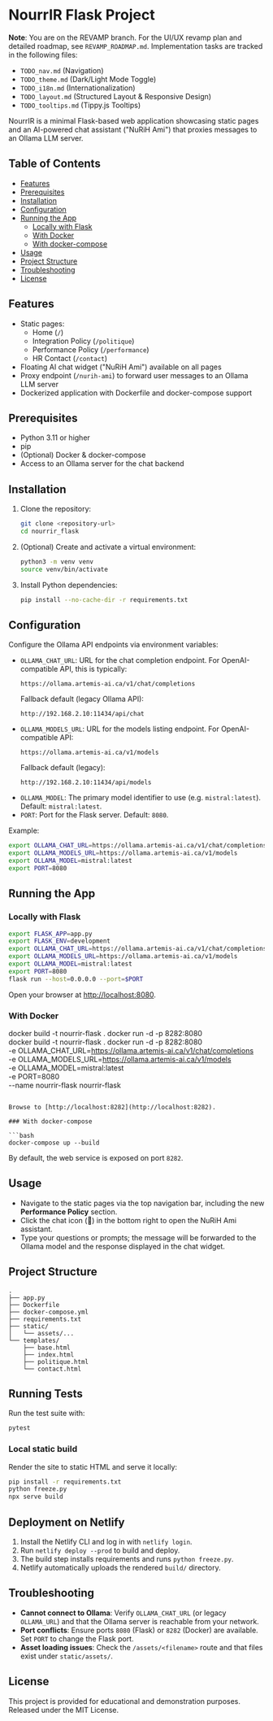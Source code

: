 # NourrIR Flask Project
  
**Note**: You are on the REVAMP branch. For the UI/UX revamp plan and detailed roadmap, see `REVAMP_ROADMAP.md`. Implementation tasks are tracked in the following files:
- `TODO_nav.md` (Navigation)
- `TODO_theme.md` (Dark/Light Mode Toggle)
- `TODO_i18n.md` (Internationalization)
- `TODO_layout.md` (Structured Layout & Responsive Design)
- `TODO_tooltips.md` (Tippy.js Tooltips)

NourrIR is a minimal Flask-based web application showcasing static pages and an AI-powered chat assistant ("NuRiH Ami") that proxies messages to an Ollama LLM server.

## Table of Contents

- [Features](#features)
- [Prerequisites](#prerequisites)
- [Installation](#installation)
- [Configuration](#configuration)
- [Running the App](#running-the-app)
  - [Locally with Flask](#locally-with-flask)
  - [With Docker](#with-docker)
  - [With docker-compose](#with-docker-compose)
- [Usage](#usage)
- [Project Structure](#project-structure)
- [Troubleshooting](#troubleshooting)
- [License](#license)

## Features

- Static pages:
  - Home (`/`)
  - Integration Policy (`/politique`)
  - Performance Policy (`/performance`)
  - HR Contact (`/contact`)
- Floating AI chat widget ("NuRiH Ami") available on all pages
- Proxy endpoint (`/nurih-ami`) to forward user messages to an Ollama LLM server
- Dockerized application with Dockerfile and docker-compose support

## Prerequisites

- Python 3.11 or higher
- pip
- (Optional) Docker & docker-compose
- Access to an Ollama server for the chat backend

## Installation

1. Clone the repository:

   ```bash
   git clone <repository-url>
   cd nourrir_flask
   ```

2. (Optional) Create and activate a virtual environment:

   ```bash
   python3 -m venv venv
   source venv/bin/activate
   ```

3. Install Python dependencies:

   ```bash
   pip install --no-cache-dir -r requirements.txt
   ```

## Configuration

Configure the Ollama API endpoints via environment variables:

- `OLLAMA_CHAT_URL`: URL for the chat completion endpoint. For OpenAI-compatible API, this is typically:
  ```
  https://ollama.artemis-ai.ca/v1/chat/completions
  ```
  Fallback default (legacy Ollama API):
  ```
  http://192.168.2.10:11434/api/chat
  ```
- `OLLAMA_MODELS_URL`: URL for the models listing endpoint. For OpenAI-compatible API:
  ```
  https://ollama.artemis-ai.ca/v1/models
  ```
  Fallback default (legacy):
  ```
  http://192.168.2.10:11434/api/models
  ```
- `OLLAMA_MODEL`: The primary model identifier to use (e.g. `mistral:latest`). Default: `mistral:latest`.
- `PORT`: Port for the Flask server. Default: `8080`.

Example:

```bash
export OLLAMA_CHAT_URL=https://ollama.artemis-ai.ca/v1/chat/completions
export OLLAMA_MODELS_URL=https://ollama.artemis-ai.ca/v1/models
export OLLAMA_MODEL=mistral:latest
export PORT=8080
```

## Running the App

### Locally with Flask

```bash
export FLASK_APP=app.py
export FLASK_ENV=development
export OLLAMA_CHAT_URL=https://ollama.artemis-ai.ca/v1/chat/completions
export OLLAMA_MODELS_URL=https://ollama.artemis-ai.ca/v1/models
export OLLAMA_MODEL=mistral:latest
export PORT=8080
flask run --host=0.0.0.0 --port=$PORT
```

Open your browser at [http://localhost:8080](http://localhost:8080).

### With Docker

docker build -t nourrir-flask .
docker run -d -p 8282:8080 \
docker build -t nourrir-flask .
docker run -d -p 8282:8080 \
  -e OLLAMA_CHAT_URL=https://ollama.artemis-ai.ca/v1/chat/completions \
  -e OLLAMA_MODELS_URL=https://ollama.artemis-ai.ca/v1/models \
  -e OLLAMA_MODEL=mistral:latest \
  -e PORT=8080 \
  --name nourrir-flask nourrir-flask
```

Browse to [http://localhost:8282](http://localhost:8282).

### With docker-compose

```bash
docker-compose up --build
```

By default, the web service is exposed on port `8282`.

## Usage

- Navigate to the static pages via the top navigation bar, including the new **Performance Policy** section.
- Click the chat icon (💬) in the bottom right to open the NuRiH Ami assistant.
- Type your questions or prompts; the message will be forwarded to the Ollama model and the response displayed in the chat widget.

## Project Structure

```
.
├── app.py
├── Dockerfile
├── docker-compose.yml
├── requirements.txt
├── static/
│   └── assets/...
└── templates/
    ├── base.html
    ├── index.html
    ├── politique.html
    └── contact.html
```
## Running Tests

Run the test suite with:

```bash
pytest
```

### Local static build

Render the site to static HTML and serve it locally:

```bash
pip install -r requirements.txt
python freeze.py
npx serve build
```


## Deployment on Netlify

1. Install the Netlify CLI and log in with `netlify login`.
2. Run `netlify deploy --prod` to build and deploy.
3. The build step installs requirements and runs `python freeze.py`.
4. Netlify automatically uploads the rendered `build/` directory.

## Troubleshooting

- **Cannot connect to Ollama**: Verify `OLLAMA_CHAT_URL` (or legacy `OLLAMA_URL`) and that the Ollama server is reachable from your network.
- **Port conflicts**: Ensure ports `8080` (Flask) or `8282` (Docker) are available. Set `PORT` to change the Flask port.
- **Asset loading issues**: Check the `/assets/<filename>` route and that files exist under `static/assets/`.

## License

This project is provided for educational and demonstration purposes.
Released under the MIT License.
